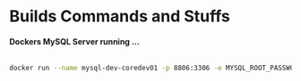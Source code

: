 
# Builds Commands and Stuffs

#### Dockers MySQL Server running ...

```bash

docker run --name mysql-dev-coredev01 -p 8806:3306 -e MYSQL_ROOT_PASSWORD=polux -e MYSQL_DATABASE=COREDEV01 -v F:\_dockers\_shared-dirs\mysql-coredev01:/var/lib/mysql -d mysql:5.7

```
